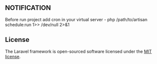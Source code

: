 ## NOTIFICATION

Before run project add cron in your virtual server  - php /path/to/artisan schedule:run 1>> /dev/null 2>&1

## License

The Laravel framework is open-sourced software licensed under the [MIT license](https://opensource.org/licenses/MIT).
